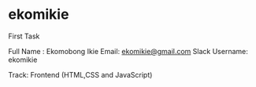 # ekomikie
First Task

Full Name : Ekomobong Ikie
Email: ekomikie@gmail.com 
Slack Username: ekomikie 

Track: Frontend (HTML,CSS and JavaScript)


